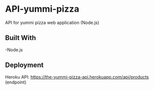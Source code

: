 # API-yummi-pizza
API for yummi pizza web application (Node.js)

## Built With

-Node.js

## Deployment

Heroku API: https://the-yummi-pizza-api.herokuapp.com/api/products (endpoint)


